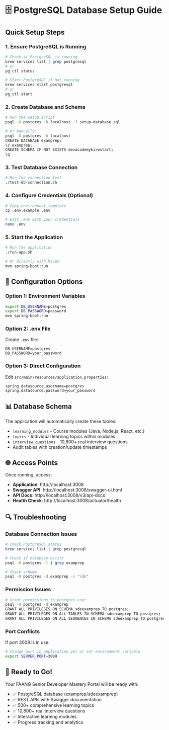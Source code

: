 # 🗄️ PostgreSQL Database Setup Guide

## Quick Setup Steps

### 1. **Ensure PostgreSQL is Running**
```bash
# Check if PostgreSQL is running
brew services list | grep postgresql
# or
pg_ctl status

# Start PostgreSQL if not running
brew services start postgresql
# or
pg_ctl start
```

### 2. **Create Database and Schema**
```bash
# Run the setup script
psql -U postgres -h localhost -f setup-database.sql

# Or manually:
psql -U postgres -h localhost
CREATE DATABASE examprep;
\c examprep;
CREATE SCHEMA IF NOT EXISTS devacademykirostart;
\q
```

### 3. **Test Database Connection**
```bash
# Run the connection test
./test-db-connection.sh
```

### 4. **Configure Credentials (Optional)**
```bash
# Copy environment template
cp .env.example .env

# Edit .env with your credentials
nano .env
```

### 5. **Start the Application**
```bash
# Run the application
./run-app.sh

# Or directly with Maven
mvn spring-boot:run
```

## 🔧 Configuration Options

### Option 1: Environment Variables
```bash
export DB_USERNAME=postgres
export DB_PASSWORD=password
mvn spring-boot:run
```

### Option 2: .env File
Create `.env` file:
```env
DB_USERNAME=postgres
DB_PASSWORD=your_password
```

### Option 3: Direct Configuration
Edit `src/main/resources/application.properties`:
```properties
spring.datasource.username=postgres
spring.datasource.password=your_password
```

## 📊 Database Schema

The application will automatically create these tables:
- `learning_modules` - Course modules (Java, Node.js, React, etc.)
- `topics` - Individual learning topics within modules
- `interview_questions` - 10,800+ real interview questions
- Audit tables with creation/update timestamps

## 🌐 Access Points

Once running, access:
- **Application**: http://localhost:3008
- **Swagger API**: http://localhost:3008/swagger-ui.html
- **API Docs**: http://localhost:3008/v3/api-docs
- **Health Check**: http://localhost:3008/actuator/health

## 🔍 Troubleshooting

### Database Connection Issues
```bash
# Check PostgreSQL status
brew services list | grep postgresql

# Check if database exists
psql -U postgres -l | grep examprep

# Check schema
psql -U postgres -d examprep -c "\dn"
```

### Permission Issues
```bash
# Grant permissions to postgres user
psql -U postgres -d examprep
GRANT ALL PRIVILEGES ON SCHEMA sdeexamprep TO postgres;
GRANT ALL PRIVILEGES ON ALL TABLES IN SCHEMA sdeexamprep TO postgres;
GRANT ALL PRIVILEGES ON ALL SEQUENCES IN SCHEMA sdeexamprep TO postgres;
```

### Port Conflicts
If port 3008 is in use:
```bash
# Change port in application.yml or set environment variable
export SERVER_PORT=3009
```

## 🚀 Ready to Go!

Your FAANG Senior Developer Mastery Portal will be ready with:
- ✅ PostgreSQL database (examprep/sdeexamprep)
- ✅ REST APIs with Swagger documentation
- ✅ 500+ comprehensive learning topics
- ✅ 10,800+ real interview questions
- ✅ Interactive learning modules
- ✅ Progress tracking and analytics